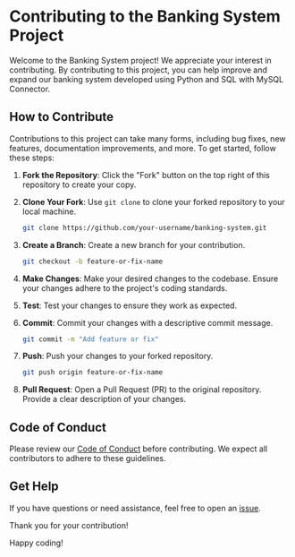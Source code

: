 # Contributing to the Banking System Project

Welcome to the Banking System project! We appreciate your interest in contributing. By contributing to this project, you can help improve and expand our banking system developed using Python and SQL with MySQL Connector.

## How to Contribute

Contributions to this project can take many forms, including bug fixes, new features, documentation improvements, and more. To get started, follow these steps:

1. **Fork the Repository**: Click the "Fork" button on the top right of this repository to create your copy.

2. **Clone Your Fork**: Use `git clone` to clone your forked repository to your local machine.

    ```bash
    git clone https://github.com/your-username/banking-system.git
    ```

3. **Create a Branch**: Create a new branch for your contribution.

    ```bash
    git checkout -b feature-or-fix-name
    ```

4. **Make Changes**: Make your desired changes to the codebase. Ensure your changes adhere to the project's coding standards.

5. **Test**: Test your changes to ensure they work as expected.

6. **Commit**: Commit your changes with a descriptive commit message.

    ```bash
    git commit -m "Add feature or fix"
    ```

7. **Push**: Push your changes to your forked repository.

    ```bash
    git push origin feature-or-fix-name
    ```

8. **Pull Request**: Open a Pull Request (PR) to the original repository. Provide a clear description of your changes.

## Code of Conduct

Please review our [Code of Conduct](code_of_conduct.md) before contributing. We expect all contributors to adhere to these guidelines.

## Get Help

If you have questions or need assistance, feel free to open an [issue](https://github.com/qaidjoharj53/Banking_System/issues).

Thank you for your contribution!

Happy coding!
